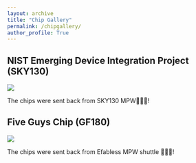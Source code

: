 ```yaml
---
layout: archive
title: "Chip Gallery"
permalink: /chipgallery/
author_profile: True
---
```


## NIST Emerging Device Integration Project (SKY130)

<img src="/images/NTU-1.jpg">

The chips were sent back from SKY130 MPW🎉🎉🎉!


## Five Guys Chip (GF180)

<img src="/images/XDU_1.JPG">

The chips were sent back from Efabless MPW shuttle 🎉🎉🎉!




